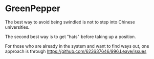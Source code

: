# GreenPepper
The best way to avoid being swindled is not to step into Chinese universities.

The second best way is to get "hats" before taking up a position.

For those who are already in the system and want to find ways out, one approach is through https://github.com/623637646/996.Leave/issues 
